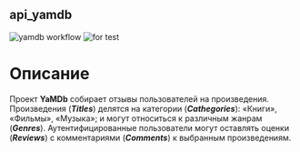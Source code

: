 ## api_yamdb
![yamdb workflow](https://github.com/Keril-png/yamdb_final/.github/workflows/yamdb_workflow.yaml/badge.svg)
![for test](https://github.com/Keril-png/yamdb_final/workflows/yamdb_workflow/badge.svg)


# Описание
Проект **YaMDb** собирает отзывы пользователей на произведения.
Произведения (***Titles***) делятся на категории (***Cathegories***): «Книги», «Фильмы», «Музыка»; и могут относиться к различным жанрам (***Genres***).
Аутентифицированные пользователи могут оставлять оценки (***Reviews***) с комментариями (***Comments***) к выбранным произведениям.


